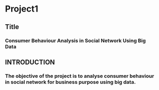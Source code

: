 # Project1
## Title
### Consumer Behaviour Analysis in Social Network Using Big Data

## INTRODUCTION
### The objective of the project is to analyse consumer behaviour in social network for business purpose using big data.
